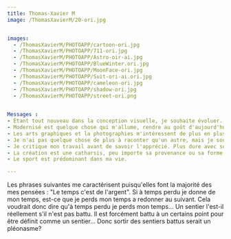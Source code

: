 ```yaml
---
title: Thomas-Xavier M
image: /ThomasXavierM/20-ori.jpg


images:
  - /ThomasXavierM/PHOTOAPP/cartoon-ori.jpg
  - /ThomasXavierM/PHOTOAPP/711-ori.jpg
  - /ThomasXavierM/PHOTOAPP/Astro-oir-ai.jpg
  - /ThomasXavierM/PHOTOAPP/BlueWinter.ori.jpg
  - /ThomasXavierM/PHOTOAPP/MoonFace-ori.jpg
  - /ThomasXavierM/PHOTOAPP/Suit-ori-ai.ori.jpg
  - /ThomasXavierM/PHOTOAPP/cameleon-ori.jpg
  - /ThomasXavierM/PHOTOAPP/shadow-ori.jpg
  - /ThomasXavierM/PHOTOAPP/street-ori.png
 

Messages :
- Étant tout nouveau dans la conception visuelle, je souhaite évoluer.
- Modernisé est quelque chose qui m'allume, rendre au goût d'aujourd'hui ce qui a été fait hier.
- Les arts graphiques et la photographies m'intéressent de plus en plus.
- Je n'ai pas quelque chose de plus à raconter qu'un autre, mais je souhaite apprendre à mieux le raconter.
- Je critique mon travail avant de savoir l'apprécié. Plus dure avec soi qu'avec les autres.
- La création est une catharsis, peu importe sa provenance ou sa forme.
- Le sport est prédominant dans ma vie.

---
```


Les phrases suivantes me caractérisent puisqu'elles font la majorité des mes pensées :
"Le temps c'est de l'argent". Si à temps perdu je donne de mon temps, est-ce que je perds mon temps a redonner au suivant. Cela voudrait donc dire qu'à temps perdu je perds mon temps...
Un sentier l'est-il réellement s'il n'est pas battu. Il est forcément battu à un certains point pour être définit comme un sentier... Donc sortir des sentiers battus serait un pléonasme?
